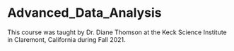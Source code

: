 # Advanced_Data_Analysis
This course was taught by Dr. Diane Thomson at the Keck Science Institute in Claremont, California during Fall 2021.
